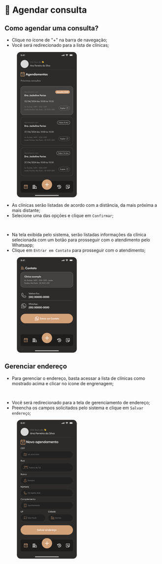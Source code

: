 # 🔵 Agendar consulta

## Como agendar uma consulta?

* Clique no ícone de "+" na barra de navegação;
* Você será redirecionado para a lista de clínicas;

<figure><img src="../.gitbook/assets/Meus agendamentos.png" alt="" width="195"><figcaption></figcaption></figure>

* As clínicas serão listadas de acordo com a distância, da mais próxima a mais distante;
* Selecione uma das opções e clique em `Confirmar`;

<figure><img src="../.gitbook/assets/Escolher Clínica.png" alt="" width="195"><figcaption></figcaption></figure>

* Na tela exibida pelo sistema, serão listadas informações da clínica selecionada com um botão para prosseguir com o atendimento pelo Whatsapp;
* Clique em `Entrar em Contato` para prosseguir com o atendimento;

<figure><img src="../.gitbook/assets/Contato.png" alt="" width="195"><figcaption></figcaption></figure>



## Gerenciar endereço

* Para gerenciar o endereço, basta acessar a lista de clínicas como mostrado acima e clicar no ícone de engrenagem;

<figure><img src="../.gitbook/assets/Escolher Clínica.png" alt="" width="195"><figcaption></figcaption></figure>

* Você será redirecionado para a tela de gerenciamento de endereço;
* Preencha os campos solicitados pelo sistema e clique em `Salvar endereço`;

<figure><img src="../.gitbook/assets/Novo agendamento.png" alt="" width="195"><figcaption></figcaption></figure>
